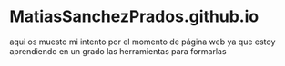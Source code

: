 # MatiasSanchezPrados.github.io
aqui os muesto mi intento por el momento de página web ya que estoy aprendiendo en un grado las herramientas para formarlas

